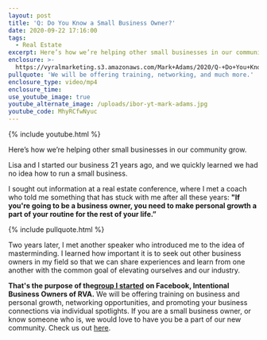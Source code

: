 ```yaml
---
layout: post
title: 'Q: Do You Know a Small Business Owner?'
date: 2020-09-22 17:16:00
tags:
  - Real Estate
excerpt: Here’s how we’re helping other small businesses in our community grow.
enclosure: >-
  https://vyralmarketing.s3.amazonaws.com/Mark+Adams/2020/Q-+Do+You+Know+a+Small+Business+Owner_.mp4
pullquote: 'We will be offering training, networking, and much more.'
enclosure_type: video/mp4
enclosure_time:
use_youtube_image: true
youtube_alternate_image: /uploads/ibor-yt-mark-adams.jpg
youtube_code: MhyRCfwNyuc
---
```


{% include youtube.html %}

Here’s how we’re helping other small businesses in our community grow.

Lisa and I started our business 21 years ago, and we quickly learned we had no idea how to run a small business.&nbsp;

I sought out information at a real estate conference, where I met a coach who told me something that has stuck with me after all these years: **"If you're going to be a business owner, you need to make personal growth a part of your routine for the rest of your life.”&nbsp;**

{% include pullquote.html %}

Two years later, I met another speaker who introduced me to the idea of masterminding. I learned how important it is to seek out other business owners in my field so that we can share experiences and learn from one another with the common goal of elevating ourselves and our industry.&nbsp;

**That's the purpose of the**[**group I started**](https://www.facebook.com/groups/453620405315147v) **on Facebook, Intentional Business Owners of RVA.** We will be offering training on business and personal growth, networking opportunities, and promoting your business connections via individual spotlights. If you are a small business owner, or know someone who is, we would love to have you be a part of our new community. Check us out [here](https://www.facebook.com/groups/453620405315147v).